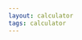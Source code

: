 ```yaml
---
layout: calculator
tags: calculator
---
```



<div id="calculator-root"></div>

<script src="/assets/data-entry-ai-cost-savings-calculator.js">
</script>